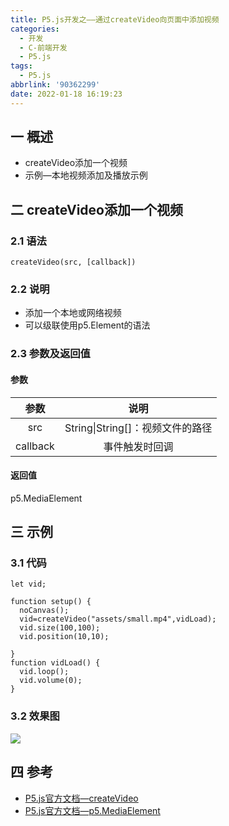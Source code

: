 ```yaml
---
title: P5.js开发之——通过createVideo向页面中添加视频
categories:
  - 开发
  - C-前端开发
  - P5.js
tags:
  - P5.js
abbrlink: '90362299'
date: 2022-01-18 16:19:23
---
```

## 一 概述

* createVideo添加一个视频
* 示例—本地视频添加及播放示例

<!--more-->

## 二 createVideo添加一个视频

### 2.1 语法

```
createVideo(src, [callback])
```

### 2.2 说明

* 添加一个本地或网络视频
* 可以级联使用p5.Element的语法

### 2.3 参数及返回值

#### 参数

|   参数   |               说明               |
| :------: | :------------------------------: |
|   src    | String\|String[]：视频文件的路径 |
| callback |          事件触发时回调          |

#### 返回值

p5.MediaElement

## 三 示例

### 3.1 代码

```
let vid;

function setup() {
  noCanvas();
  vid=createVideo("assets/small.mp4",vidLoad);
  vid.size(100,100);
  vid.position(10,10);

}
function vidLoad() {
  vid.loop();
  vid.volume(0);
}
```

### 3.2 效果图
![][1]

## 四 参考

* [P5.js官方文档—createVideo](https://p5js.org/zh-Hans/reference/#/p5/createVideo)
* [P5.js官方文档—p5.MediaElement](https://p5js.org/zh-Hans/reference/#/p5.MediaElement)



[1]:https://cdn.jsdelivr.net/gh/PGzxc/CDN/blog-p5js/p5js-createvideo-sample1.gif